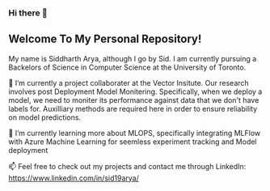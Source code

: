 ### Hi there 👋 

## Welcome To My Personal Repository! 

My name is Siddharth Arya, although I go by Sid. I am currently pursuing a Backelors of Science in Computer Science at the University of Toronto.

🔭 I’m currently a project collaborater at the Vector Insitute. Our research involves post Deployment Model Monitering. Specifically, when we deploy a model, we need to moniter its performance against data that we don't have labels for. Auxilliary methods are required here in order to ensure reliability on model predictions. 

🌱 I’m currently learning more about MLOPS, specifically integrating MLFlow with Azure Machine Learning for seemless experiment tracking and Model deployment

📫 Feel free to check out my projects and contact me through LinkedIn: 
https://www.linkedin.com/in/sid19arya/ 

<!--
**sid19arya/sid19arya** is a ✨ _special_ ✨ repository because its `README.md` (this file) appears on your GitHub profile.

Here are some ideas to get you started:

- 🔭 I’m currently working on ...
- 🌱 I’m currently learning ...
- 👯 I’m looking to collaborate on ...
- 🤔 I’m looking for help with ...
- 💬 Ask me about ...
- 📫 How to reach me: ...
- 😄 Pronouns: ...
- ⚡ Fun fact: ...

(I only just started, I literally just know how linear and logistic regression works...)
-->
